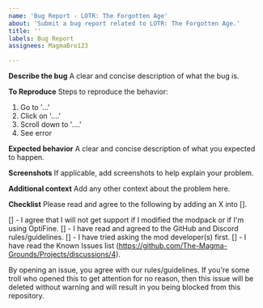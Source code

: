 ```yaml
---
name: 'Bug Report - LOTR: The Forgotten Age'
about: 'Submit a bug report related to LOTR: The Forgotten Age.'
title: ''
labels: Bug Report
assignees: MagmaBro123

---
```


**Describe the bug**
A clear and concise description of what the bug is.

**To Reproduce**
Steps to reproduce the behavior:
1. Go to '...'
2. Click on '....'
3. Scroll down to '....'
4. See error

**Expected behavior**
A clear and concise description of what you expected to happen.

**Screenshots**
If applicable, add screenshots to help explain your problem.

**Additional context**
Add any other context about the problem here.

**Checklist**
Please read and agree to the following by adding an X into [].

[] - I agree that I will not get support if I modified the modpack or if I'm using OptiFine.
[] - I have read and agreed to the GitHub and Discord rules/guidelines.
[] - I have tried asking the mod developer(s) first.
[] - I have read the Known Issues list (https://github.com/The-Magma-Grounds/Projects/discussions/4).

By opening an issue, you agree with our rules/guidelines. If you're some troll who opened this to get attention for no reason, then this issue will be deleted without warning and will result in you being blocked from this repository.
